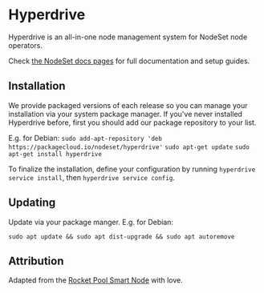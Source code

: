 # Hyperdrive

Hyperdrive is an all-in-one node management system for NodeSet node operators.

Check [the NodeSet docs pages](https://nodeset-org.gitbook.io/nodeset/node-operators/hyperdrive) for full documentation and setup guides.

## Installation

We provide packaged versions of each release so you can manage your installation via your system package manager. If you've never installed Hyperdrive before, first you should add our package repository to your list.

E.g. for Debian:
`sudo add-apt-repository 'deb https://packagecloud.io/nodeset/hyperdrive'`
`sudo apt-get update`
`sudo apt-get install hyperdrive`

To finalize the installation, define your configuration by running `hyperdrive service install`, then `hyperdrive service config`.

## Updating

Update via your package manger. E.g. for Debian:

`sudo apt update && sudo apt dist-upgrade && sudo apt autoremove`

## Attribution

Adapted from the [Rocket Pool Smart Node](https://github.com/rocket-pool/smartnode) with love.
